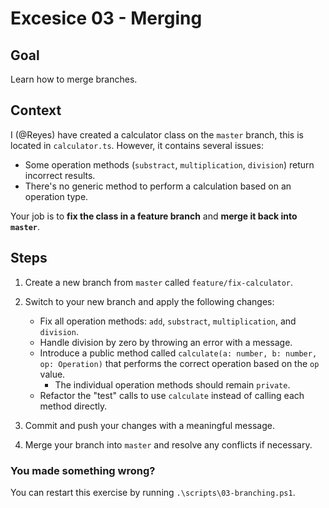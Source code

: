 # Excesice 03 - Merging

## Goal
Learn how to merge branches.

## Context
I (@Reyes) have created a calculator class on the `master` branch, this is located in `calculator.ts`. However, it contains several issues:
- Some operation methods (`substract`, `multiplication`, `division`) return incorrect results.
- There's no generic method to perform a calculation based on an operation type.

Your job is to **fix the class in a feature branch** and **merge it back into `master`**.

## Steps
1. Create a new branch from `master` called `feature/fix-calculator`.
2. Switch to your new branch and apply the following changes:

    - Fix all operation methods: `add`, `substract`, `multiplication`, and `division`.
    -  Handle division by zero by throwing an error with a message.
    - Introduce a public method called `calculate(a: number, b: number, op: Operation)` that performs the correct operation based on the `op` value.
        - The individual operation methods should remain `private`.
    - Refactor the "test" calls to use `calculate` instead of calling each method directly.
3. Commit and push your changes with a meaningful message.
4. Merge your branch into `master` and resolve any conflicts if necessary.


### You made something wrong?
You can restart this exercise by running `.\scripts\03-branching.ps1`.